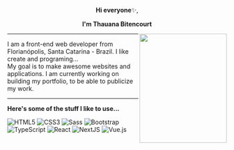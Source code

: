 <p align="center"> <b>Hi everyone</b>✨, </p>
  
<p align="center"><b>I'm Thauana Bitencourt</b></p>
<img src="https://pa1.aminoapps.com/6904/5a92562e47aecf27132021449b13703f4031f1a3r1-335-369_hq.gif" width="200" height="250" align="right">
<hr>
<main>I am a front-end web developer from Florianópolis, Santa Catarina - Brazil. I like create and programing... 
<div>My goal is to make awesome websites and applications. I am currently working on building my portfolio, 
  to be able to publicize my work.</div></main>
<hr>
<section><b>Here's some of the stuff I like to use... </b></section>

![HTML5](https://img.shields.io/badge/-HTML5-232323?style=flat&labelColor=E34F26&logo=html5&logoColor=ffffff)
![CSS3](https://img.shields.io/badge/-CSS3-232323?style=flat&labelColor=1572B6&logo=css3&logoColor=ffffff)
![Sass](https://img.shields.io/badge/-Sass-232323?style=flat&labelColor=CC6699&logo=sass&logoColor=ffffff)
![Bootstrap](https://img.shields.io/badge/-Bootstrap-232323?style=flat&labelColor=7952B3&logo=bootstrap&logoColor=ffffff)
![TypeScript](https://img.shields.io/badge/-TypeScript-232323?style=flat&labelColor=000000&logo=typescript&logoColor=3178C6)
![React](https://img.shields.io/badge/-React-232323?style=flat&labelColor=61DAFB&logo=react&logoColor=000000)
![NextJS](https://img.shields.io/badge/-NextJS-232323?style=flat&labelColor=000000&logo=nextdotjs&logoColor=ffffff)
![Vue.js](https://img.shields.io/badge/-Vue.js-232323?style=flat&labelColor=000000&logo=vue.js&logoColor=4FC08D)

